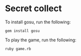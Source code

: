 # Secret collect

To install gosu, run the following:

    gem install gosu

To play the game, run the following:

    ruby game.rb
